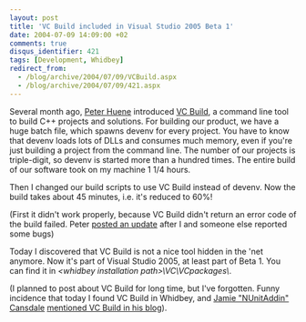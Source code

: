 ```yaml
---
layout: post
title: 'VC Build included in Visual Studio 2005 Beta 1'
date: 2004-07-09 14:09:00 +02
comments: true
disqus_identifier: 421
tags: [Development, Whidbey]
redirect_from:
  - /blog/archive/2004/07/09/VCBuild.aspx
  - /blog/archive/2004/07/09/421.aspx
---
```


Several month ago, [Peter Huene](http://weblogs.asp.net/peterhu/) introduced [VC Build](http://weblogs.asp.net/peterhu/archive/2004/02/10/71133.aspx), a command line tool to build C++ projects and solutions. For building our product, we have a huge batch file, which spawns devenv for every project. You have to know that devenv loads lots of DLLs and consumes much memory, even if you're just building a project from the command line. The number of our projects is triple-digit, so devenv is started more than a hundred times. The entire build of our software took on my machine 1 1/4 hours.

Then I changed our build scripts to use VC Build instead of devenv. Now the build takes about 45 minutes, i.e. it's reduced to 60%!

(First it didn't work properly, because VC Build didn't return an error code of the build failed. Peter [posted an update](http://weblogs.asp.net/peterhu/archive/2004/03/25/96235.aspx) after I and someone else reported some bugs)

Today I discovered that VC Build is not a nice tool hidden in the 'net anymore. Now it's part of Visual Studio 2005, at least part of Beta 1. You can find it in *\<whidbey installation path\>\\VC\\VCpackages\\*.

(I planned to post about VC Build for long time, but I've forgotten. Funny incidence that today I found VC Build in Whidbey, and [Jamie "NUnitAddin" Cansdale](http://weblogs.asp.net/nunitaddin/) [mentioned VC Build in his blog](http://weblogs.asp.net/nunitaddin/archive/2004/07/09/178378.aspx)).

